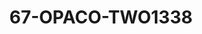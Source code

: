 ---
title: 67-OPACO-TWO1338
image: /v1543919832/viterbo/67-OPACO-TWO1338.jpg
brand: rosa-clara
layout: vestito
---